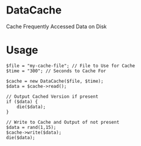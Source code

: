 # DataCache
Cache Frequently Accessed Data on Disk


# Usage

    $file = "my-cache-file"; // File to Use for Cache
    $time = "300"; // Seconds to Cache For
    
    $cache = new DataCache($file, $time);
    $data = $cache->read();

    // Output Cached Version if present
    if ($data) {
        die($data);
    }

    // Write to Cache and Output of not present
    $data = rand(1,15);
    $cache->write($data);
    die($data);
